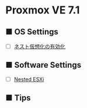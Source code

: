 # Proxmox VE 7.1
## ■ OS Settings
- [ ] [ネスト仮想化の有効化](VT-x_enable)

## ■ Software Settings
- [ ] [Nested ESXi](Nested_ESXi)

## ■ Tips
